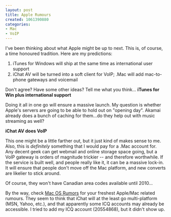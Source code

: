 ```yaml
--- 
layout: post
title: Apple Rumours
created: 1061390880
categories: 
- Mac
- VoIP
---
```

I've been thinking about what Apple might be up to next. This is, of course, a time honoured tradition. Here are my predictions:
<ol><li>iTunes for Windows will ship at the same time as international user support</li><li>iChat AV will be turned into a soft client for VoIP; .Mac will add mac-to-phone gateways and voicemail</li></ol>
Don't agree? Have some other ideas? Tell me what you think...
<!--break-->
<strong>iTunes for Win plus international support</strong>

Doing it all in one go will ensure a massive launch. My question is whether Apple's servers are going to be able to hold out on "opening day". Akamai already does a bunch of caching for them...do they help out with music streaming as well?

<strong>iChat AV does VoIP</strong>

This one might be a little farther out, but it just kind of makes sense to me. Also, this is <em>definitely</em> something that I would pay for a .Mac account for. Any decent geek can get webmail and online storage space going, but a VoIP gateway is orders of magnitude trickier -- and therefore worthwhile. If the service is built well, and people really like it, it can be a massive lock-in. It will ensure that people don't move off the Mac platform, and new converts are likelier to stick around.

Of course, they won't have Canadian area codes available until 2010...

By the way, check <a href="http://www.macosrumors.com/">Mac OS Rumors</a> for your freshest Apple/Mac related rumours. They seem to think that iChat will at the least go multi-platform (MSN, Yahoo, etc.), and that apparently some ICQ accounts may already be accessible. I tried to add my ICQ account (20554868), but it didn't show up.
